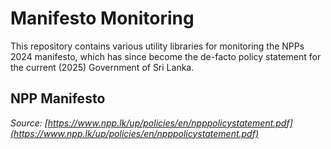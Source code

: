 # Manifesto Monitoring

This repository contains various utility libraries for monitoring the NPPs 2024 manifesto, which has since become the de-facto policy statement for the current (2025) Government of Sri Lanka.

## NPP Manifesto

*Source: [https://www.npp.lk/up/policies/en/npppolicystatement.pdf](https://www.npp.lk/up/policies/en/npppolicystatement.pdf)*
